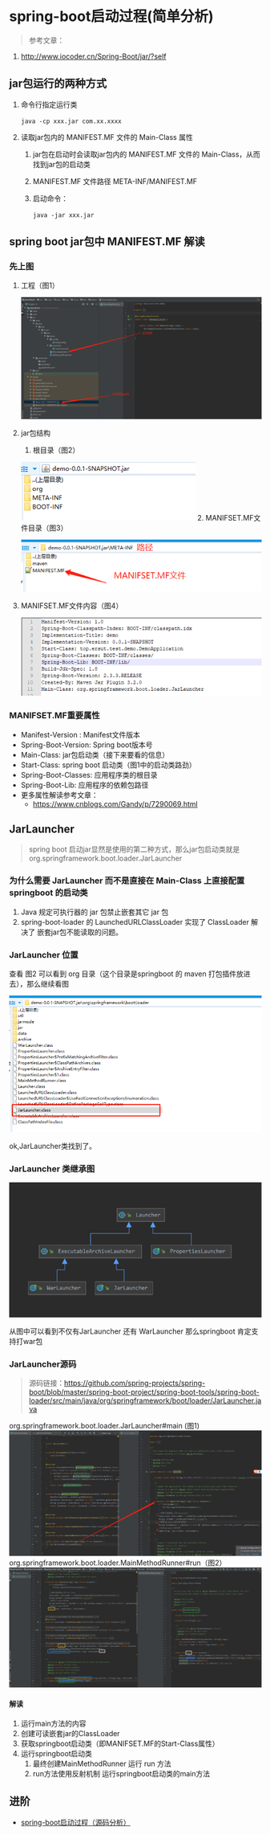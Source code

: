 # spring-boot启动过程(简单分析) #
> 参考文章：
>
1. http://www.iocoder.cn/Spring-Boot/jar/?self

## jar包运行的两种方式 ##
1. 命令行指定运行类

	`java -cp xxx.jar com.xx.xxxx`
2. 读取jar包内的 MANIFEST.MF 文件的 Main-Class 属性
	1. jar包在启动时会读取jar包内的 MANIFEST.MF 文件的 Main-Class，从而找到jar包的启动类
	2. MANIFEST.MF 文件路径 META-INF/MANIFEST.MF
	3. 启动命令：
	
		`java -jar xxx.jar`

## spring boot jar包中 MANIFEST.MF 解读
### 先上图
1. 工程（图1）

	![工程](./images/project-application.png)
2. jar包结构
	1. 根目录（图2）

	![jar根目录](./images/boot-jar-root.png)
	2. MANIFSET.MF文件目录（图3）

	![MANIFSET.MF文件目录](./images/boot-jar-manifset.png)
3. MANIFSET.MF文件内容（图4）

	![MANIFSET.MF文件内容](./images/boot-jar-manifset-content.png)
### MANIFSET.MF重要属性
- Manifest-Version : Manifest文件版本
- Spring-Boot-Version: Spring boot版本号
- Main-Class: jar包启动类（接下来要看的信息）
- Start-Class: spring boot 启动类（图1中的启动类路劲）
- Spring-Boot-Classes: 应用程序类的根目录
- Spring-Boot-Lib: 应用程序的依赖包路径
- 更多属性解读参考文章：
	- https://www.cnblogs.com/Gandy/p/7290069.html

## JarLauncher
> spring boot 启动jar显然是使用的第二种方式，那么jar包启动类就是 org.springframework.boot.loader.JarLauncher
### 为什么需要 JarLauncher 而不是直接在 Main-Class 上直接配置 springboot 的启动类
1. Java 规定可执行器的 jar 包禁止嵌套其它 jar 包
2. spring-boot-loader 的 LaunchedURLClassLoader 实现了 ClassLoader 解决了 嵌套jar包不能读取的问题。
### JarLauncher 位置
查看 图2 可以看到 org 目录（这个目录是springboot 的 maven 打包插件放进去），那么继续看图

![JarLauncher.class](./images/boot-jar-JarLauncher.png)

ok,JarLauncher类找到了。
### JarLauncher 类继承图
![launcher类继承图](./images/boot-launcher-class-structure.png)

从图中可以看到不仅有JarLauncher 还有 WarLauncher 那么springboot 肯定支持打war包

### JarLauncher源码
> 源码链接：https://github.com/spring-projects/spring-boot/blob/master/spring-boot-project/spring-boot-tools/spring-boot-loader/src/main/java/org/springframework/boot/loader/JarLauncher.java

org.springframework.boot.loader.JarLauncher#main (图1)
![](./images/boot-jar-JarLauncher-main.png)
org.springframework.boot.loader.MainMethodRunner#run（图2）
![](./images/boot-jar-MainMethodRunner.png)
#### 解读
1. 运行main方法的内容
2. 创建可读嵌套jar的ClassLoader
3. 获取springboot启动类（即MANIFSET.MF的Start-Class属性）
4. 运行springboot启动类
	1. 最终创建MainMethodRunner 运行 run 方法
	2. run方法使用反射机制 运行springboot启动类的main方法

## 进阶
- [spring-boot启动过程（源码分析）](./spring-boot启动过程（源码分析）.md)